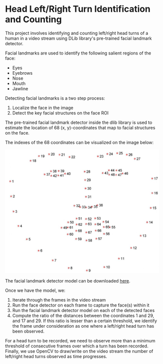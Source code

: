 # Head Left/Right Turn Identification and Counting
This project involves identifying and counting left/right head turns of a human in a video stream using DLib library's pre-trained facial landmark detector. 

Facial landmarks are used to identify the following salient regions of the face:
- Eyes
- Eyebrows
- Nose
- Mouth
- Jawline

Detecting facial landmarks is a two step process:
1. Localize the face in the image
2. Detect the key facial structures on the face ROI

The pre-trained facial landmark detector inside the dlib library is used to estimate the location of 68 (x, y)-coordinates that map to facial structures on the face.

The indexes of the 68 coordinates can be visualized on the image below:

<img src="facial_landmarks_68markup.jpg" width="500">

The facial landmark detector model can be downloaded [here](http://dlib.net/files/shape_predictor_68_face_landmarks.dat.bz2).

Once we have the model, we:
1. Iterate through the frames in the video stream
2. Run the face detector on each frame to capture the face(s) within it
3. Run the facial landmark detector model on each of the detected faces
4. Compute the ratio of the distances between the coordinates 1 and 29, and 17 and 29. If this ratio is lesser than a certain threshold, we identify the frame under consideration as one where a left/right head turn has been observed. 


For a head turn to be recorded, we need to observe more than a minimum threshold of consecutive frames over which a turn has been recorded. Finally, we use OpenCV to draw/write on the video stream the number of left/right head turns observed as time progresses.

